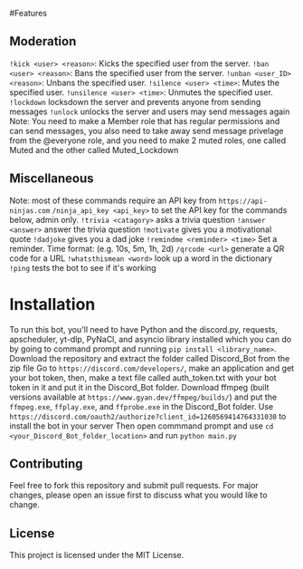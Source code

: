 #Features

## Moderation
  `!kick <user> <reason>`: Kicks the specified user from the server.
  `!ban <user> <reason>`: Bans the specified user from the server.
  `!unban <user_ID> <reason>`: Unbans the specified user.
  `!silence <user> <time>`: Mutes the specified user.
  `!unsilence <user> <time>`: Unmutes the specified user.
  `!lockdown` locksdown the server and prevents anyone from sending messages
  `!unlock` unlocks the server and users may send messages again
  Note: You need to make a Member role that has regular permissions and can send messages, you also need to take away send message privelage from the @everyone role, and you need to make 2 muted roles, one called Muted and the other called Muted_Lockdown

## Miscellaneous 
  Note: most of these commands require an API key from `https://api-ninjas.com`
  `/ninja_api_key <api_key>` to set the API key for the commands below, admin only.
  `!trivia <catagory>` asks a trivia question
  `!answer <answer>` answer the trivia question
  `!motivate` gives you a motivational quote
  `!dadjoke` gives you a dad joke
  `!remindme <reminder> <time>`  Set a reminder. Time format: <number><unit> (e.g. 10s, 5m, 1h, 2d)
  `/qrcode <url>` generate a QR code for a URL
  `!whatsthismean <word>` look up a word in the dictionary
  `!ping` tests the bot to see if it's working

# Installation

  To run this bot, you'll need to have Python and the discord.py, requests, apscheduler, yt-dlp, PyNaCl, and asyncio library installed which you can do by going to command prompt and running `pip install <library_name>`. 
  Download the repository and extract the folder called Discord_Bot from the zip file
  Go to `https://discord.com/developers/`, make an application and get your bot token, then, make a text file called auth_token.txt with your bot token in it and put it in the Discord_Bot folder.
  Download ffmpeg (built versions available at `https://www.gyan.dev/ffmpeg/builds/`) and put the `ffmpeg.exe`, `ffplay.exe`, and `ffprobe.exe` in the Discord_Bot folder.
  Use `https://discord.com/oauth2/authorize?client_id=1260569414764331030` to install the bot in your server
  Then open commmand prompt and use `cd <your_Discord_Bot_folder_location>` and run `python main.py`

## Contributing
  Feel free to fork this repository and submit pull requests. For major changes, please open an issue first to discuss what you would like to change.

## License
  This project is licensed under the MIT License.
